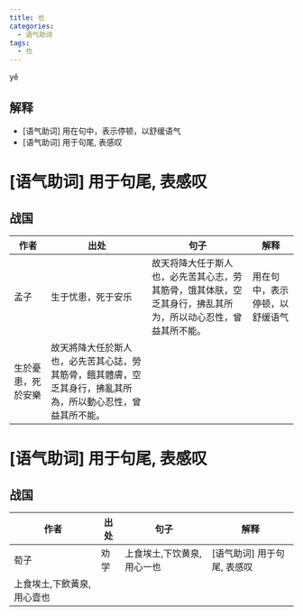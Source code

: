 ```yaml
---
title: 也
categories:
  - 语气助词
tags:
  - 也
---
```


yě
<!-- more -->

## 解释
* [语气助词] 用在句中，表示停顿，以舒缓语气
* [语气助词] 用于句尾, 表感叹

# [语气助词] 用于句尾, 表感叹
## 战国

作者|出处|句子|解释
---|---|---|---
孟子|生于忧患，死于安乐|故天将降大任于斯人也，必先苦其心志，劳其筋骨，饿其体肤，空乏其身行，拂乱其所为，所以动心忍性，曾益其所不能。|用在句中，表示停顿，以舒缓语气
 |生於憂患，死於安樂|故天將降大任於斯人也，必先苦其心誌，勞其筋骨，餓其體膚，空乏其身行，拂亂其所為，所以動心忍性，曾益其所不能。|

 # [语气助词] 用于句尾, 表感叹
 ## 战国

 作者|出处|句子|解释
 ---|---|---|---
 荀子|劝学|上食埃土,下饮黄泉, 用心一也|[语气助词] 用于句尾, 表感叹
  |上食埃土,下飲黃泉, 用心壹也|
